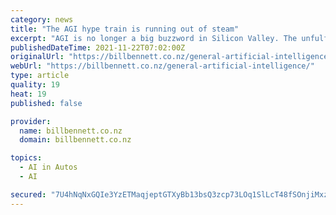 ```yaml
---
category: news
title: "The AGI hype train is running out of steam"
excerpt: "AGI is no longer a big buzzword in Silicon Valley. The unfulfilled expectations will affect the future of artificial intelligence. Like the idea of a true driverless car or nuclear fusion,"
publishedDateTime: 2021-11-22T07:02:00Z
originalUrl: "https://billbennett.co.nz/general-artificial-intelligence/"
webUrl: "https://billbennett.co.nz/general-artificial-intelligence/"
type: article
quality: 19
heat: 19
published: false

provider:
  name: billbennett.co.nz
  domain: billbennett.co.nz

topics:
  - AI in Autos
  - AI

secured: "7U4hNqNxGQIe3YzETMaqjeptGTXyBb13bsQ3zcp73LOq1SlLcT48fSOnjiMxz5VdeWJxcHO5Ob6+uEXh/RDYceSPZ5YMA1210D+2tKUe9NHKROLu10WfF3mHyuw9M+SRNfqUKJzf6hVR46KMABVamldyiI3Emzf/yUl3j3JpQ8767nPcovF6deFyWOtikBspzyK7WoprpSYyGa90X7S6SdFwMeXx/1B/cSHZmLoKKyiVi7SoWGBwrgIZ3tOcX/ZT1/9JCOs0ZjmfmnGY0kbnC8Ihy3qQWJ9q6hat6feuh00eUjc5BQ4Lb1RG9P0u0pGOPnCzLozG0GjSvqL2715o9MJekWgg91UJ0NTdaNBurKU=;TnZZ/TgUxgCP7oB1btRs1g=="
---
```


